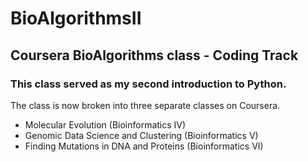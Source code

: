# BioAlgorithmsII
## Coursera BioAlgorithms class - Coding Track
### This class served as my second introduction to Python.

The class is now broken into three separate classes on Coursera.
* Molecular Evolution (Bioinformatics IV)
* Genomic Data Science and Clustering (Bioinformatics V)
* Finding Mutations in DNA and Proteins (Bioinformatics VI)
